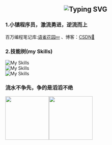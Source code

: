 <h2 align="center"> 
 <img src="https://readme-typing-svg.demolab.com?font=Righteous&size=32&duration=3000&pause=1000&color=8F7FD3DE&center=true&vCenter=true&repeat=false&width=435&lines=Hello!+I+am+Cool" alt="Typing SVG" />
</h2>

### 1.小镇程序员，激流勇进，逆流而上
百万编程笔记库:[语雀花园💤](https://www.yuque.com/icu0) 、博客：[CSDN💬](https://cool-icu.blog.csdn.net/)
### 2.技能树(my Skills)
![My Skills](https://skillicons.dev/icons?i=html,bootstrap,javascript,ts,vite,webpack,vue,react,electron,express,nodejs,nestjs,pinia,nuxtjs,d3) </br>
![My Skills](https://skillicons.dev/icons?i=java,maven,spring,mysql,redis,rabbitmq,nginx,kafka,docker,k8s,jenkins,elasticsearch,git) </br>
![My Skills](https://skillicons.dev/icons?i=python,django,flask,anaconda,fastapi,php,laravel,lua)
### 流水不争先，争的是滔滔不绝<br/>

<img align="" height="137px" src="https://github-readme-stats.vercel.app/api?username=cool-icu0&hide_title=true&hide_border=true&show_icons=true&include_all_commits=true&line_height=21&bg_color=0,EC6C6C,FFD479,FFFC79,73FA79&theme=graywhite&locale=cn" /><img align="" height="137px" src="https://github-readme-stats.vercel.app/api/top-langs/?username=cool-icu0&hide_title=true&hide_border=true&layout=compact&bg_color=0,73FA79,73FDFF,D783FF&theme=graywhite&locale=cn" />

